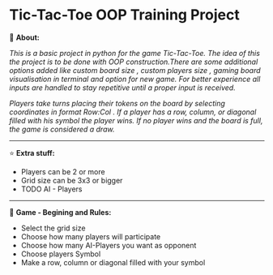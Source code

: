 # Tic-Tac-Toe OOP Training Project

📑 **About:**

*This is a basic project in python for the game Tic-Tac-Toe.
The idea of this the project is to be done with OOP construction.There are some additional
options added like custom board size , custom players size , gaming board visualisation in terminal and option for new
game. For better experience all inputs are handled to stay repetitive until a proper input is received.*

*Players take turns placing their tokens on the board by selecting coordinates in format Row:Col .
If a player has a row, column, or diagonal filled with his symbol the player wins.
If no player wins and the board is full, the game is considered a draw.*

---

⭐ **Extra stuff:**

- Players can be 2 or more
- Grid size can be 3x3 or bigger
- TODO AI - Players
      
---

📓 **Game - Begining and Rules:**

- Select the grid size
- Choose how many players will participate
- Choose how many AI-Players you want as opponent
- Choose players Symbol
- Make a  row, column or diagonal filled with your symbol



